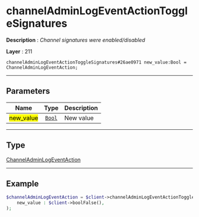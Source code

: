 # channelAdminLogEventActionToggleSignatures

**Description** : *Channel signatures were enabled/disabled*

**Layer** : 211

```tl
channelAdminLogEventActionToggleSignatures#26ae0971 new_value:Bool = ChannelAdminLogEventAction;
```

---

## Parameters

| Name | Type | Description |
| :---: | :---: | :--- |
| <mark>new_value</mark> | [`Bool`](type/Bool) | New value |

---

## Type

[ChannelAdminLogEventAction](type/ChannelAdminLogEventAction)

---

## Example

```php
$channelAdminLogEventAction = $client->channelAdminLogEventActionToggleSignatures(
	new_value : $client->boolFalse(),
);
```
